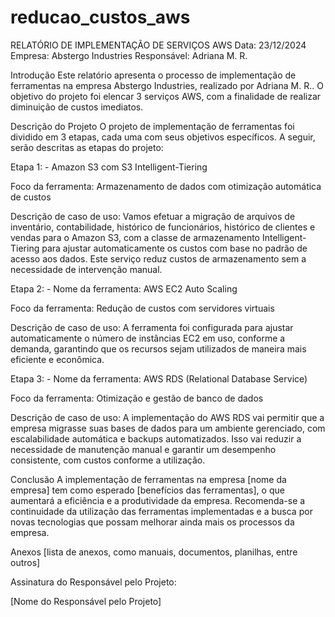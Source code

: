 # reducao_custos_aws

RELATÓRIO DE IMPLEMENTAÇÃO DE SERVIÇOS AWS
Data: 23/12/2024 Empresa: Abstergo Industries Responsável: Adriana M. R.

Introdução
Este relatório apresenta o processo de implementação de ferramentas na empresa Abstergo Industries, realizado por Adriana M. R.. O objetivo do projeto foi elencar 3 serviços AWS, com a finalidade de realizar diminuição de custos imediatos.

Descrição do Projeto
O projeto de implementação de ferramentas foi dividido em 3 etapas, cada uma com seus objetivos específicos. A seguir, serão descritas as etapas do projeto:

Etapa 1: -  Amazon S3 com S3 Intelligent-Tiering

Foco da ferramenta: Armazenamento de dados com otimização automática de custos

Descrição de caso de uso: Vamos efetuar a migração de arquivos de inventário, contabilidade, histórico de funcionários, histórico de clientes e vendas para o Amazon S3, com a classe de armazenamento Intelligent-Tiering para ajustar automaticamente os custos com base no padrão de acesso aos dados. Este serviço reduz custos de armazenamento sem a necessidade de intervenção manual.

Etapa 2: - Nome da ferramenta: AWS EC2 Auto Scaling

Foco da ferramenta: Redução de custos com servidores virtuais

Descrição de caso de uso: A ferramenta foi configurada para ajustar automaticamente o número de instâncias EC2 em uso, conforme a demanda, garantindo que os recursos sejam utilizados de maneira mais eficiente e econômica.

Etapa 3: - Nome da ferramenta: AWS RDS (Relational Database Service)

Foco da ferramenta: Otimização e gestão de banco de dados

Descrição de caso de uso: A implementação do AWS RDS vai permitir que a empresa migrasse suas bases de dados para um ambiente gerenciado, com escalabilidade automática e backups automatizados. Isso vai reduzir a necessidade de manutenção manual e garantir um desempenho consistente, com custos conforme a utilização.

Conclusão
A implementação de ferramentas na empresa [nome da empresa] tem como esperado [benefícios das ferramentas], o que aumentará a eficiência e a produtividade da empresa. Recomenda-se a continuidade da utilização das ferramentas implementadas e a busca por novas tecnologias que possam melhorar ainda mais os processos da empresa.

Anexos
[lista de anexos, como manuais, documentos, planilhas, entre outros]

Assinatura do Responsável pelo Projeto:

[Nome do Responsável pelo Projeto]
